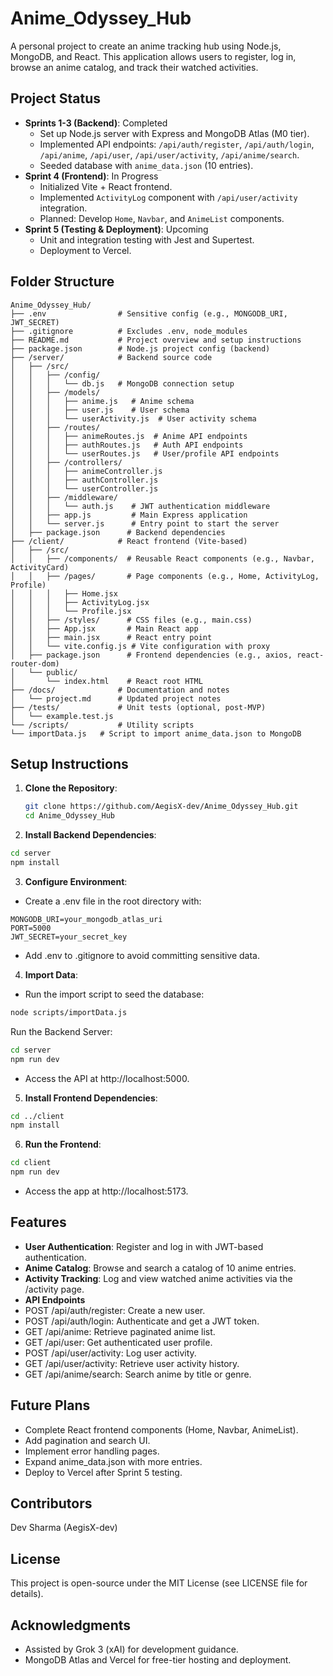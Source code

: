 # Anime_Odyssey_Hub

A personal project to create an anime tracking hub using Node.js, MongoDB, and React. This application allows users to register, log in, browse an anime catalog, and track their watched activities.

## Project Status
- **Sprints 1-3 (Backend)**: Completed
  - Set up Node.js server with Express and MongoDB Atlas (M0 tier).
  - Implemented API endpoints: `/api/auth/register`, `/api/auth/login`, `/api/anime`, `/api/user`, `/api/user/activity`, `/api/anime/search`.
  - Seeded database with `anime_data.json` (10 entries).
- **Sprint 4 (Frontend)**: In Progress
  - Initialized Vite + React frontend.
  - Implemented `ActivityLog` component with `/api/user/activity` integration.
  - Planned: Develop `Home`, `Navbar`, and `AnimeList` components.
- **Sprint 5 (Testing & Deployment)**: Upcoming
  - Unit and integration testing with Jest and Supertest.
  - Deployment to Vercel.

## Folder Structure
```Text
Anime_Odyssey_Hub/
├── .env                # Sensitive config (e.g., MONGODB_URI, JWT_SECRET)
├── .gitignore          # Excludes .env, node_modules
├── README.md           # Project overview and setup instructions
├── package.json        # Node.js project config (backend)
├── /server/            # Backend source code
│   ├── /src/
│   │   ├── /config/
│   │   │   └── db.js   # MongoDB connection setup
│   │   ├── /models/
│   │   │   ├── anime.js   # Anime schema
│   │   │   ├── user.js    # User schema
│   │   │   └── userActivity.js  # User activity schema
│   │   ├── /routes/
│   │   │   ├── animeRoutes.js  # Anime API endpoints
│   │   │   ├── authRoutes.js   # Auth API endpoints
│   │   │   └── userRoutes.js   # User/profile API endpoints
│   │   ├── /controllers/
│   │   │   ├── animeController.js
│   │   │   ├── authController.js
│   │   │   └── userController.js
│   │   ├── /middleware/
│   │   │   └── auth.js    # JWT authentication middleware
│   │   ├── app.js         # Main Express application
│   │   └── server.js      # Entry point to start the server
│   ├── package.json      # Backend dependencies
├── /client/            # React frontend (Vite-based)
│   ├── /src/
│   │   ├── /components/  # Reusable React components (e.g., Navbar, ActivityCard)
│   │   ├── /pages/       # Page components (e.g., Home, ActivityLog, Profile)
│   │   │   ├── Home.jsx
│   │   │   ├── ActivityLog.jsx
│   │   │   └── Profile.jsx
│   │   ├── /styles/      # CSS files (e.g., main.css)
│   │   ├── App.jsx       # Main React app
│   │   ├── main.jsx      # React entry point
│   │   └── vite.config.js # Vite configuration with proxy
│   ├── package.json      # Frontend dependencies (e.g., axios, react-router-dom)
│   └── public/
│       └── index.html    # React root HTML
├── /docs/              # Documentation and notes
│   └── project.md      # Updated project notes
├── /tests/             # Unit tests (optional, post-MVP)
│   └── example.test.js
└── /scripts/           # Utility scripts
└── importData.js   # Script to import anime_data.json to MongoDB
```
## Setup Instructions
1. **Clone the Repository**:
   ```bash
   git clone https://github.com/AegisX-dev/Anime_Odyssey_Hub.git
   cd Anime_Odyssey_Hub
   ```
2. **Install Backend Dependencies**:
```bash
cd server
npm install
```
3. **Configure Environment**:
- Create a .env file in the root directory with:
```Text
MONGODB_URI=your_mongodb_atlas_uri
PORT=5000
JWT_SECRET=your_secret_key
```
- Add .env to .gitignore to avoid committing sensitive data.
4. **Import Data**:
- Run the import script to seed the database:
```bash
node scripts/importData.js
```
Run the Backend Server:
```bash
cd server
npm run dev
```
- Access the API at http://localhost:5000.
5. **Install Frontend Dependencies**:
```bash
cd ../client
npm install
```
6. **Run the Frontend**:
```bash
cd client
npm run dev
```
- Access the app at http://localhost:5173.
## Features
- **User Authentication**: Register and log in with JWT-based authentication.
- **Anime Catalog**: Browse and search a catalog of 10 anime entries.
- **Activity Tracking**: Log and view watched anime activities via the /activity page.
- **API Endpoints**
- POST /api/auth/register: Create a new user.
- POST /api/auth/login: Authenticate and get a JWT token.
- GET /api/anime: Retrieve paginated anime list.
- GET /api/user: Get authenticated user profile.
- POST /api/user/activity: Log user activity.
- GET /api/user/activity: Retrieve user activity history.
- GET /api/anime/search: Search anime by title or genre.
## Future Plans
- Complete React frontend components (Home, Navbar, AnimeList).
- Add pagination and search UI.
- Implement error handling pages.
- Expand anime_data.json with more entries.
- Deploy to Vercel after Sprint 5 testing.
## Contributors
Dev Sharma (AegisX-dev)
## License
This project is open-source under the MIT License (see LICENSE file for details).

## Acknowledgments
- Assisted by Grok 3 (xAI) for development guidance.
- MongoDB Atlas and Vercel for free-tier hosting and deployment.